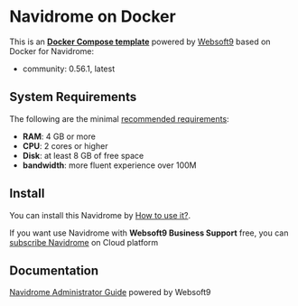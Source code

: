 # Navidrome on Docker  

This is an **[Docker Compose template](https://github.com/Websoft9/docker-library)** powered by [Websoft9](https://www.websoft9.com) based on Docker for Navidrome:


 - community:  0.56.1, latest


## System Requirements

The following are the minimal [recommended requirements](https://www.navidrome.org/docs/installation/):

* **RAM**: 4 GB or more
* **CPU**: 2 cores or higher
* **Disk**: at least 8 GB of free space
* **bandwidth**: more fluent experience over 100M  

## Install

You can install this Navidrome by [How to use it?](https://github.com/Websoft9/docker-library#how-to-use-it).   

If you want use Navidrome with **Websoft9 Business Support** free, you can [subscribe Navidrome](https://www.websoft9.com/apps) on Cloud platform

## Documentation

[Navidrome Administrator Guide](https://support.websoft9.com/docs/navidrome) powered by Websoft9